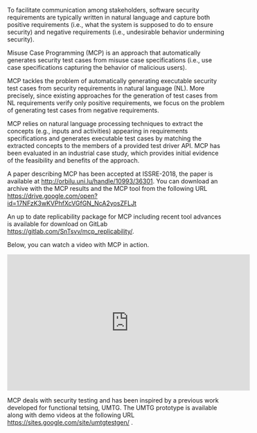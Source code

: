 To facilitate communication among stakeholders, software security requirements are typically written in natural language and capture both positive requirements (i.e., what the system is supposed to do to ensure security) and negative requirements (i.e., undesirable behavior undermining security).

Misuse Case Programming (MCP) is an approach that automatically generates security test cases from misuse case specifications (i.e., use case specifications capturing the behavior of malicious users).

MCP tackles the problem of automatically generating executable security test cases from security requirements in natural language (NL). More precisely, since existing approaches for the generation of test cases from NL requirements verify only positive requirements, we focus on the problem of generating test cases from negative requirements.
 
MCP relies on natural language processing techniques to extract the concepts (e.g., inputs and activities) appearing in requirements specifications and generates executable test cases by matching the extracted concepts to the members of a provided test driver API. MCP has been evaluated in an industrial case study, which provides initial evidence of the feasibility and benefits of the approach.


A paper describing MCP has been accepted at ISSRE-2018, the paper is available at http://orbilu.uni.lu/handle/10993/36301.
You can download an archive with the MCP results and the MCP tool from the following URL https://drive.google.com/open?id=17NFzK3wKVPhfXcVGfGN_NcA2yosZFLJt

An up to date replicability package for MCP including recent tool advances is available for download on GitLab https://gitlab.com/SnTsvv/mcp_replicability/.

Below, you can watch a video with MCP in action.
<iframe width="560" height="315" src="https://www.youtube.com/embed/Ys5ESAMFH-Q" frameborder="0" allow="autoplay; encrypted-media" allowfullscreen></iframe>

MCP deals with security testing and has been inspired by a previous work developed for functional tetsing, UMTG. The UMTG prototype is available along with demo videos at the following URL https://sites.google.com/site/umtgtestgen/ .
